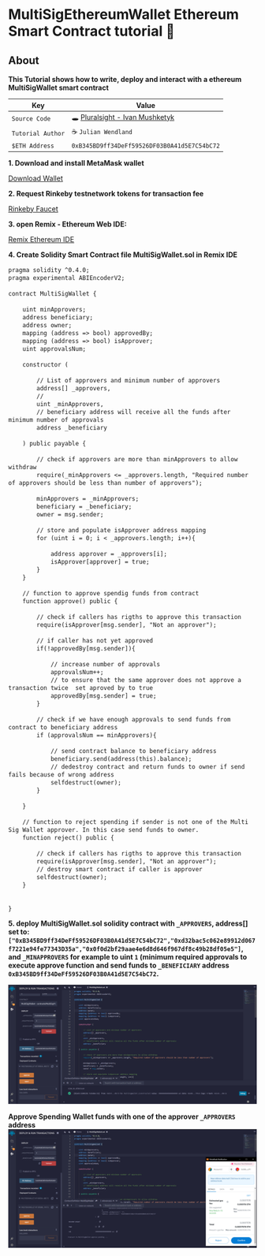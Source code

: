 # MultiSigEthereumWallet Ethereum Smart Contract tutorial 🐇

## About

**This Tutorial shows how to write, deploy and interact with a ethereum MultiSigWallet smart contract**

| Key | Value |
| --- | --- |
| `Source Code` | 🕳️ [Pluralsight - Ivan Mushketyk](https://www.pluralsight.com/courses/ethereum-blockchain-developing-applications) |
| `Tutorial Author` | ☕ `Julian Wendland` |
| `$ETH Address` | `0xB345BD9ff34DeFf59526DF03B0A41d5E7C54bC72` |



**1. Download and install MetaMask wallet**

[Download Wallet](https://metamask.io/)

**2. Request Rinkeby testnetwork tokens for transaction fee**

[Rinkeby Faucet](https://faucet.rinkeby.io/)

**3. open Remix - Ethereum Web IDE:**

[Remix Ethereum IDE](https://remix.ethereum.org/)


**4. Create Solidity Smart Contract file MultiSigWallet.sol in Remix IDE**

```solidity
pragma solidity ^0.4.0;
pragma experimental ABIEncoderV2;

contract MultiSigWallet {

    uint minApprovers;
    address beneficiary;
    address owner;
    mapping (address => bool) approvedBy;
    mapping (address => bool) isApprover;
    uint approvalsNum;

    constructor (

        // List of approvers and minimum number of approvers 
        address[] _approvers,
        // 
        uint _minApprovers,
        // beneficiary address will receive all the funds after minimum number of approvals
        address _beneficiary

    ) public payable {

        // check if approvers are more than minApprovers to allow withdraw 
        require(_minApprovers <= _approvers.length, "Required number of approvers should be less than number of approvers");

        minApprovers = _minApprovers;
        beneficiary = _beneficiary;
        owner = msg.sender;

        // store and populate isApprover address mapping 
        for (uint i = 0; i < _approvers.length; i++){

            address approver = _approvers[i];
            isApprover[approver] = true;
        }
    }

    // function to approve spendig funds from contract
    function approve() public {

        // check if callers has rigths to approve this transaction
        require(isApprover[msg.sender], "Not an approver");

        // if caller has not yet approved 
        if(!approvedBy[msg.sender]){

            // increase number of approvals
            approvalsNum++;
            // to ensure that the same approver does not approve a transaction twice  set aproved by to true
            approvedBy[msg.sender] = true;
        }

        // check if we have enough approvals to send funds from contract to beneficiary address
        if (approvalsNum == minApprovers){
            
            // send contract balance to beneficiary address 
            beneficiary.send(address(this).balance);
            // dedestroy contract and return funds to owner if send fails because of wrong address
            selfdestruct(owner);
        }
        
    }

    // function to reject spending if sender is not one of the Multi Sig Wallet approver. In this case send funds to owner.
    function reject() public {

        // check if callers has rigths to approve this transaction
        require(isApprover[msg.sender], "Not an approver");
        // destroy smart contract if caller is approver 
        selfdestruct(owner);
    }


}
```

**5. deploy MultiSigWallet.sol solidity contract with `_APPROVERS`, address[] set to: `["0xB345BD9ff34DeFf59526DF03B0A41d5E7C54bC72","0xd32bac5c062e89912d067f7221e94fe77343D35a","0x0f0d2bf29aae4e6d8d646f967df8c49b28df05e5"]`, and `_MINAPPROVERS` for example to uint `1` (minimum required approvals to execute approve function and send funds to `_BENEFICIARY` address `0xB345BD9ff34DeFf59526DF03B0A41d5E7C54bC72`.**


![DeployMultiSigWallet](DeployMultiSigWallet.png)



**Approve Spending Wallet funds with one of the approver `_APPROVERS` address**
![ApproveSpendingWalletFunds](ApproveSpendingWalletFunds.png)

